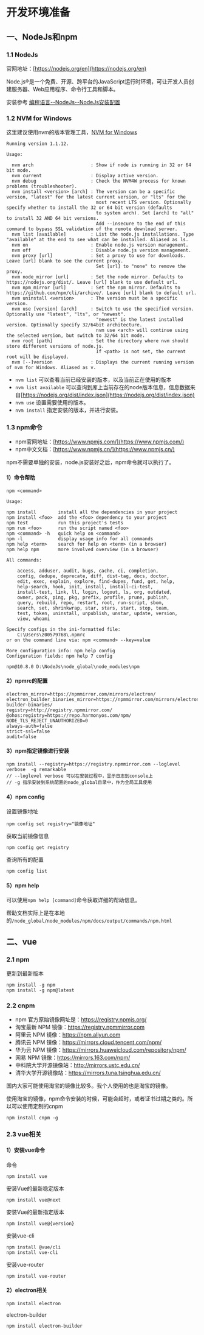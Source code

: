 # 开发环境准备

## 一、NodeJs和npm

### 1.1 NodeJs

官网地址：[https://nodejs.org/en](https://nodejs.org/en)

Node.js®是一个免费、开源、跨平台的JavaScript运行时环境，可让开发人员创建服务器、Web应用程序、命令行工具和脚本。

安装参考 [编程语言--NodeJs--NodeJs安装配置](../../040-编程语言/NodeJs语言/03-NodeJs安装配置.md)

### 1.2 NVM for Windows

这里建议使用nvm的版本管理工具，[NVM for Windows](https://github.com/coreybutler/nvm-windows)


```
Running version 1.1.12.

Usage:

  nvm arch                     : Show if node is running in 32 or 64 bit mode.
  nvm current                  : Display active version.
  nvm debug                    : Check the NVM4W process for known problems (troubleshooter).
  nvm install <version> [arch] : The version can be a specific version, "latest" for the latest current version, or "lts" for the
                                 most recent LTS version. Optionally specify whether to install the 32 or 64 bit version (defaults
                                 to system arch). Set [arch] to "all" to install 32 AND 64 bit versions.
                                 Add --insecure to the end of this command to bypass SSL validation of the remote download server.
  nvm list [available]         : List the node.js installations. Type "available" at the end to see what can be installed. Aliased as ls.
  nvm on                       : Enable node.js version management.
  nvm off                      : Disable node.js version management.
  nvm proxy [url]              : Set a proxy to use for downloads. Leave [url] blank to see the current proxy.
                                 Set [url] to "none" to remove the proxy.
  nvm node_mirror [url]        : Set the node mirror. Defaults to https://nodejs.org/dist/. Leave [url] blank to use default url.
  nvm npm_mirror [url]         : Set the npm mirror. Defaults to https://github.com/npm/cli/archive/. Leave [url] blank to default url.
  nvm uninstall <version>      : The version must be a specific version.
  nvm use [version] [arch]     : Switch to use the specified version. Optionally use "latest", "lts", or "newest".
                                 "newest" is the latest installed version. Optionally specify 32/64bit architecture.
                                 nvm use <arch> will continue using the selected version, but switch to 32/64 bit mode.
  nvm root [path]              : Set the directory where nvm should store different versions of node.js.
                                 If <path> is not set, the current root will be displayed.
  nvm [--]version              : Displays the current running version of nvm for Windows. Aliased as v.
```

- `nvm list` 可以查看当前已经安装的版本，以及当前正在使用的版本
- `nvm list available` 可以查询到库上当前存在的node版本信息，信息数据来自[https://nodejs.org/dist/index.json](https://nodejs.org/dist/index.json)
- `nvm use` 设置需要使用的版本。
- `nvm install` 指定安装的版本，并进行安装。

### 1.3 npm命令

- npm官网地址：[https://www.npmjs.com/](https://www.npmjs.com/)
- npm中文文档：[https://www.npmjs.cn/](https://www.npmjs.cn/)

npm不需要单独的安装，node.js安装好之后，npm命令就可以执行了。


#### 1）命令帮助


```
npm <command>

Usage:

npm install        install all the dependencies in your project
npm install <foo>  add the <foo> dependency to your project
npm test           run this project's tests
npm run <foo>      run the script named <foo>
npm <command> -h   quick help on <command>
npm -l             display usage info for all commands
npm help <term>    search for help on <term> (in a browser)
npm help npm       more involved overview (in a browser)

All commands:

    access, adduser, audit, bugs, cache, ci, completion,
    config, dedupe, deprecate, diff, dist-tag, docs, doctor,
    edit, exec, explain, explore, find-dupes, fund, get, help,
    help-search, hook, init, install, install-ci-test,
    install-test, link, ll, login, logout, ls, org, outdated,
    owner, pack, ping, pkg, prefix, profile, prune, publish,
    query, rebuild, repo, restart, root, run-script, sbom,
    search, set, shrinkwrap, star, stars, start, stop, team,
    test, token, uninstall, unpublish, unstar, update, version,
    view, whoami

Specify configs in the ini-formatted file:
    C:\Users\z00579768\.npmrc
or on the command line via: npm <command> --key=value

More configuration info: npm help config
Configuration fields: npm help 7 config

npm@10.8.0 D:\NodeJs\node_global\node_modules\npm
```

#### 2）npmrc的配置

```
electron_mirror=https://npmmirror.com/mirrors/electron/
electron_builder_binaries_mirror=https://npmmirror.com/mirrors/electron-builder-binaries/
registry=http://registry.npmmirror.com/
@ohos:registry=https://repo.harmonyos.com/npm/
NODE_TLS_REJECT_UNAUTHORIZED=0
always-auth=false
strict-ssl=false
audit=false
```

#### 3）npm指定镜像进行安装

```
npm install --registry=https://registry.npmmirror.com --loglevel verbose  -g remarkable
// --loglevel verbose 可以在安装过程中，显示日志到console上
// -g 指示安装到系统配置的node_global目录中，作为全局工具使用
```

#### 4）npm config

设置镜像地址

```
npm config set registry="镜像地址"
```

获取当前镜像信息


```
npm config get registry
```

查询所有的配置


```
npm config list
```

#### 5）npm help

可以使用`npm help [command]`命令获取详细的帮助信息。

帮助文档实际上是在本地的`/node_global/node_modules/npm/docs/output/commands/npm.html`


## 二、vue

### 2.1 npm

更新到最新版本

```
npm install -g npm
npm install -g npm@latest
```

### 2.2 cnpm

- npm 官方原始镜像网址是：https://registry.npmjs.org/
- 淘宝最新 NPM 镜像：https://registry.npmmirror.com
- 阿里云 NPM 镜像：https://npm.aliyun.com
- 腾讯云 NPM 镜像：https://mirrors.cloud.tencent.com/npm/
- 华为云 NPM 镜像：https://mirrors.huaweicloud.com/repository/npm/
- 网易 NPM 镜像：https://mirrors.163.com/npm/
- 中科院大学开源镜像站：http://mirrors.ustc.edu.cn/
- 清华大学开源镜像站：https://mirrors.tuna.tsinghua.edu.cn/

国内大家可能使用淘宝的镜像比较多。我个人使用的也是淘宝的镜像。

使用淘宝的镜像，npm命令安装的时候，可能会超时，或者证书过期之类的。所以可以使用定制的cnpm


```
npm install cnpm -g
```

### 2.3 vue相关

#### 1）安装vue命令

命令

```
npm install vue
```

安装Vue的最新稳定版本

```
npm install vue@next
```

安装Vue的最新指定版本

```
npm install vue@{version}
```

安装vue-cli

```
npm install @vue/cli
npm install vue-cli
```

安装vue-router

```
npm install vue-router
```

#### 2）electron相关

```
npm install electron
```

electron-builder

```
npm install electron-builder
```
